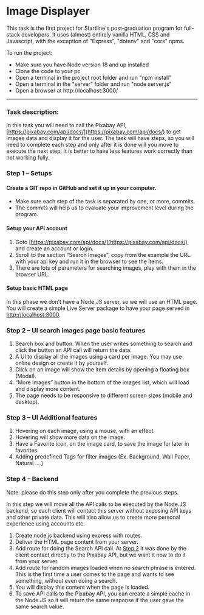 
# Image Displayer

This task is the first project for Startline's post-graduation program for full-stack developers.
It uses (almost) entirely vanilla HTML, CSS and Javascript, with the exception of "Express", "dotenv" and "cors" npms.

To run the project:
- Make sure you have Node version 18 and up installed
- Clone the code to your pc
- Open a terminal in the project root folder and run "npm install"
- Open a terminal in the "server" folder and run "node server.js"
- Open a browser at http://localhost:3000/
---
### Task description:
In this task you will need to call the Pixabay API, [https://pixabay.com/api/docs/](https://pixabay.com/api/docs/) to get images data and display it for the user. The task will have steps, so you will need to complete each step and only after it is done will you move to execute the next step. It is better to have less features work correctly than not working fully.

### Step 1 – Setups

#### Create a GIT repo in GitHub and set it up in your computer.

-   Make sure each step of the task is separated by one, or more, commits.
-   The commits will help us to evaluate your improvement level during the program.
    

#### Setup your API account

1.  Goto [https://pixabay.com/api/docs/](https://pixabay.com/api/docs/) and create an account or login.
2.  Scroll to the section “Search Images”, copy from the example the URL with your api key and run it in the browser to see the items.
3.  There are lots of parameters for searching images, play with them in the browser URL.
    
#### Setup basic HTML page

In this phase we don’t have a Node.JS server, so we will use an HTML page. You will create a simple Live Server package to have your page served in [http://localhost:3000](http://localhost:3000).

### Step 2 – UI search images page basic features

1.  Search box and button. When the user writes something to search and click the button an API call will return the data.
2.  A UI to display all the images using a card per image. You may use online design or create it by yourself.
3.  Click on an image will show the item details by opening a floating box (Modal).
4.  “More Images” button in the bottom of the images list, which will load and display more content. 
5.  The page needs to be responsive to different screen sizes (mobile and desktop).    

### Step 3 – UI Additional features

1.  Hovering on each image, using a mouse, with an effect.
2.  Hovering will show more data on the image.
3.  Have a Favorite icon, on the image card, to save the image for later in favorites.
4.  Adding predefined Tags for filter images (Ex. Background, Wall Paper, Natural ….)

### Step 4 – Backend
Note: please do this step only after you complete the previous steps.

In this step we will move all the API calls to be executed by the Node.JS backend, so each client will contact this server without exposing API keys and other private data. This will also allow us to create more personal experience using accounts etc.

1.  Create node.js backend using express with routes.
2.  Deliver the HTML page content from your server.
3.  Add route for doing the Search API call. At [Step 2](https://docs.google.com/document/d/18qVI37kWTV0y-zPBQ458rFPEZEF-Gvp-C9OXnZAuWmo/edit#heading=h.tiuus33220re) it was done by the client contact directly to the Pixabay API, but we want it now to do it from your server.
4.  Add route for random images loaded when no search phrase is entered. This is the first time a user comes to the page and wants to see something, without even doing a search.
5.  You will display this content when the page is loaded.
6.  To save API calls to the Pixabay API, you can create a simple cache in the Node.JS so it will return the same response if the user gave the same search value.